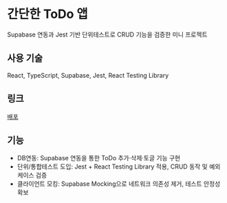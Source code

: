 # 간단한 ToDo 앱
Supabase 연동과 Jest 기반 단위테스트로 CRUD 기능을 검증한 미니 프로젝트

## 사용 기술
React, TypeScript, Supabase, Jest, React Testing Library

## 링크
[배포](https://todo-five-kohl-73.vercel.app/)

## 기능
- DB연동: Supabase 연동을 통한 ToDo 추가·삭제·토글 기능 구현
- 단위/통합테스트 도입: Jest + React Testing Library 적용, CRUD 동작 및 예외케이스 검증
- 클라이언트 모킹: Supabase Mocking으로 네트워크 의존성 제거, 테스트 안정성 확보

